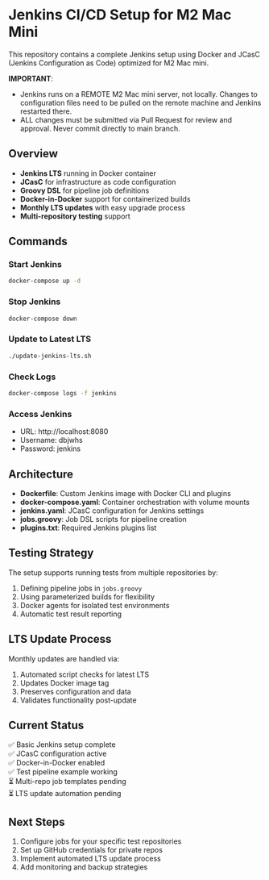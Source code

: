 # Jenkins CI/CD Setup for M2 Mac Mini

This repository contains a complete Jenkins setup using Docker and JCasC (Jenkins Configuration as Code) optimized for M2 Mac mini.

**IMPORTANT**: 
- Jenkins runs on a REMOTE M2 Mac mini server, not locally. Changes to configuration files need to be pulled on the remote machine and Jenkins restarted there.
- ALL changes must be submitted via Pull Request for review and approval. Never commit directly to main branch.

## Overview

- **Jenkins LTS** running in Docker container
- **JCasC** for infrastructure as code configuration
- **Groovy DSL** for pipeline job definitions
- **Docker-in-Docker** support for containerized builds
- **Monthly LTS updates** with easy upgrade process
- **Multi-repository testing** support

## Commands

### Start Jenkins
```bash
docker-compose up -d
```

### Stop Jenkins
```bash
docker-compose down
```

### Update to Latest LTS
```bash
./update-jenkins-lts.sh
```

### Check Logs
```bash
docker-compose logs -f jenkins
```

### Access Jenkins
- URL: http://localhost:8080
- Username: dbjwhs
- Password: jenkins

## Architecture

- **Dockerfile**: Custom Jenkins image with Docker CLI and plugins
- **docker-compose.yaml**: Container orchestration with volume mounts
- **jenkins.yaml**: JCasC configuration for Jenkins settings
- **jobs.groovy**: Job DSL scripts for pipeline creation
- **plugins.txt**: Required Jenkins plugins list

## Testing Strategy

The setup supports running tests from multiple repositories by:
1. Defining pipeline jobs in `jobs.groovy`
2. Using parameterized builds for flexibility
3. Docker agents for isolated test environments
4. Automatic test result reporting

## LTS Update Process

Monthly updates are handled via:
1. Automated script checks for latest LTS
2. Updates Docker image tag
3. Preserves configuration and data
4. Validates functionality post-update

## Current Status

✅ Basic Jenkins setup complete  
✅ JCasC configuration active  
✅ Docker-in-Docker enabled  
✅ Test pipeline example working  
⏳ Multi-repo job templates pending  
⏳ LTS update automation pending  

## Next Steps

1. Configure jobs for your specific test repositories
2. Set up GitHub credentials for private repos
3. Implement automated LTS update process
4. Add monitoring and backup strategies
